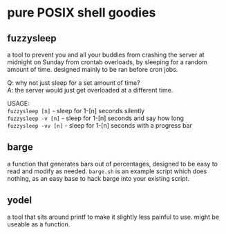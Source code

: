 # pure POSIX shell goodies
## fuzzysleep
a tool to prevent you and all your buddies from crashing the server at midnight on Sunday from crontab overloads, by sleeping for a random amount of time. designed mainly to be ran before cron jobs.

Q: why not just sleep for a set amount of time?  
A: the server would just get overloaded at a different time.

USAGE:  
```fuzzysleep [n]``` - sleep for 1-[n] seconds silently  
```fuzzysleep -v [n]``` - sleep for 1-[n] seconds and say how long  
```fuzzysleep -vv [n]``` - sleep for 1-[n] seconds with a progress bar  

## barge

a function that generates bars out of percentages, designed to be easy to read and modify as needed. ```barge.sh``` is an example script which does nothing, as an easy base to hack barge into your existing script.

## yodel

a tool that sits around printf to make it slightly less painful to use. might be useable as a function. 